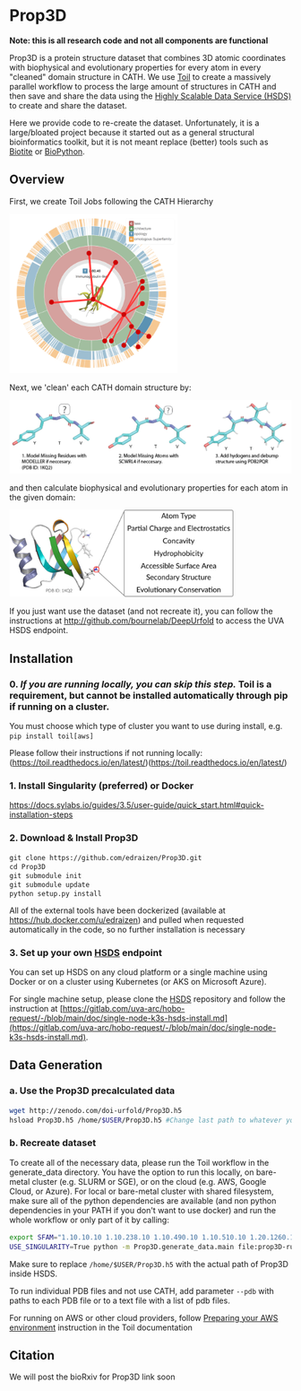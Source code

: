 # Prop3D

**Note: this is all research code and not all components are functional**

Prop3D is a protein structure dataset that combines 3D atomic coordinates with biophysical and evolutionary properties for every atom in every "cleaned" domain structure in CATH. We use [Toil](https://github.com/DataBiosphere/toil) to create a massively parallel workflow to process the large amount of structures in CATH and then save and share the data using the [Highly Scalable Data Service (HSDS)](https://github.com/HDFGroup/hsds) to create and share the dataset.

Here we provide code to re-create the dataset. Unfortunately, it is a large/bloated project because it started out as a general structural bioinformatics toolkit, but it is not meant replace (better) tools such as [Biotite](https://github.com/biotite-dev/biotite) or [BioPython](https://github.com/biopython/biopython).

## Overview

First, we create Toil Jobs following the CATH Hierarchy

<img src="figures/Cath2Toil.png" alt="CATH hierarchy in Toil" width="300"/>

Next, we 'clean' each CATH domain structure by:

<img src="figures/clean_structures_protocol.png" alt="How we clean structures" width="600"/>

and then calculate biophysical and evolutionary properties for each atom in the given domain:

<img src="figures/biophysical_features.png" alt="biophysical properties" width="400"/>

If you just want use the dataset (and not recreate it), you can follow the instructions at http://github.com/bournelab/DeepUrfold to access the UVA HSDS endpoint.

## Installation


### 0. <i>If you are running locally, you can skip this step.</i> Toil is a requirement, but cannot be installed automatically through pip if running on a cluster.

You must choose which type of cluster you want to use during install, e.g. `pip install toil[aws]`

Please follow their instructions if not running locally: (https://toil.readthedocs.io/en/latest/)(https://toil.readthedocs.io/en/latest/)

### 1. Install Singularity (preferred) or Docker
https://docs.sylabs.io/guides/3.5/user-guide/quick_start.html#quick-installation-steps

### 2. Download & Install Prop3D
```
git clone https://github.com/edraizen/Prop3D.git
cd Prop3D
git submodule init
git submodule update
python setup.py install
```

All of the external tools have been dockerized (available at https://hub.docker.com/u/edraizen) and pulled when requested automatically in the code, so no further installation is necessary

### 3. Set up your own [HSDS](https://github.com/HDFGroup/hsds) endpoint

You can set up HSDS on any cloud platform or a single machine using Docker or on a cluster using Kubernetes (or AKS on Microsoft Azure).

For single machine setup, please clone the [HSDS](https://github.com/HDFGroup/hsds) repository and follow the instruction at [https://gitlab.com/uva-arc/hobo-request/-/blob/main/doc/single-node-k3s-hsds-install.md](https://gitlab.com/uva-arc/hobo-request/-/blob/main/doc/single-node-k3s-hsds-install.md).


## Data Generation

### a. Use the Prop3D precalculated data

```bash
wget http://zenodo.com/doi-urfold/Prop3D.h5
hsload Prop3D.h5 /home/$USER/Prop3D.h5 #Change last path to whatever you want to name the file in HSDS
```

### b. Recreate dataset

To create all of the necessary data, please run the Toil workflow in the generate_data directory. You have the option to run this locally, on bare-metal cluster (e.g. SLURM or SGE), or on the cloud (e.g. AWS, Google Cloud, or Azure). For local or bare-metal cluster with shared filesystem, make sure all of the python dependencies are available (and non python dependencies in your PATH if you don't want to use docker) and run the whole workflow or only part of it by calling:

```bash
export SFAM="1.10.10.10 1.10.238.10 1.10.490.10 1.10.510.10 1.20.1260.10 2.30.30.100 2.40.50.140 2.60.40.10 3.10.20.30 3.30.230.10 3.30.300.20 3.30.310.60 3.30.1360.40 3.30.1370.10 3.30.1380.10 3.40.50.300 3.40.50.720 3.80.10.10 3.90.79.10 3.90.420.10" #Change to include whichever superfamiles you want. If empty, it will run all CATH superfamilies
USE_SINGULARITY=True python -m Prop3D.generate_data.main file:prop3D-run --cathcode $SFAM --hsds_file /home/$USER/Prop3D.h5 --defaultCores 20 --maxLocalJobs 20
```
Make sure to replace `/home/$USER/Prop3D.h5` with the actual path of Prop3D inside HSDS.

To run individual PDB files and not use CATH, add parameter `--pdb` with paths to each PDB file or to a text file with a list of pdb files.

For running on AWS or other cloud providers, follow [Preparing your AWS environment](https://toil.readthedocs.io/en/3.15.0/running/cloud/amazon.html#preparing-your-aws-environment) instruction in the Toil documentation

## Citation

We will post the bioRxiv for Prop3D link soon
